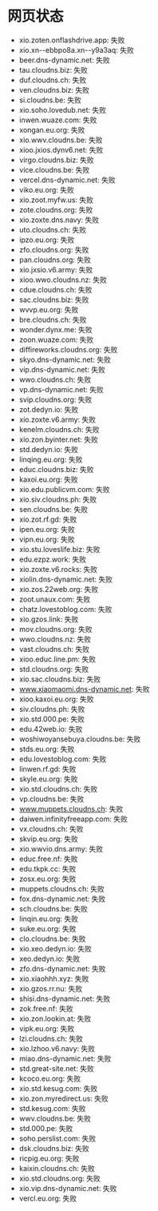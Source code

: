 # 网页状态
- xio.zoten.onflashdrive.app: 失败
- xio.xn--ebbpo8a.xn--y9a3aq: 失败
- beer.dns-dynamic.net: 失败
- tau.cloudns.biz: 失败
- duf.cloudns.ch: 失败
- ven.cloudns.biz: 失败
- si.cloudns.be: 失败
- xio.soho.lovedub.net: 失败
- inwen.wuaze.com: 失败
- xongan.eu.org: 失败
- xio.wwv.cloudns.be: 失败
- xioo.jxios.dynv6.net: 失败
- virgo.cloudns.biz: 失败
- vice.cloudns.be: 失败
- vercel.dns-dynamic.net: 失败
- viko.eu.org: 失败
- xio.zoot.myfw.us: 失败
- zote.cloudns.org: 失败
- xio.zoxte.dns.navy: 失败
- uto.cloudns.ch: 失败
- ipzo.eu.org: 失败
- zfo.cloudns.org: 失败
- pan.cloudns.org: 失败
- xio.jxsio.v6.army: 失败
- xioo.wwo.cloudns.nz: 失败
- cdue.cloudns.ch: 失败
- sac.cloudns.biz: 失败
- wvvp.eu.org: 失败
- bre.cloudns.ch: 失败
- wonder.dynx.me: 失败
- zoon.wuaze.com: 失败
- diffireworks.cloudns.org: 失败
- skyo.dns-dynamic.net: 失败
- vip.dns-dynamic.net: 失败
- wwo.cloudns.ch: 失败
- vp.dns-dynamic.net: 失败
- svip.cloudns.org: 失败
- zot.dedyn.io: 失败
- xio.zoxte.v6.army: 失败
- kenelm.cloudns.ch: 失败
- xio.zon.byinter.net: 失败
- std.dedyn.io: 失败
- linqing.eu.org: 失败
- educ.cloudns.biz: 失败
- kaxoi.eu.org: 失败
- xio.edu.publicvm.com: 失败
- xio.siv.cloudns.ph: 失败
- sen.cloudns.be: 失败
- xio.zot.rf.gd: 失败
- ipen.eu.org: 失败
- vipn.eu.org: 失败
- xio.stu.loveslife.biz: 失败
- edu.ezpz.work: 失败
- xio.zoxte.v6.rocks: 失败
- xiolin.dns-dynamic.net: 失败
- xio.zos.22web.org: 失败
- zoot.unaux.com: 失败
- chatz.lovestoblog.com: 失败
- xio.gzos.link: 失败
- mov.cloudns.org: 失败
- wwo.cloudns.nz: 失败
- vast.cloudns.ch: 失败
- xioo.educ.line.pm: 失败
- std.cloudns.org: 失败
- xio.sac.cloudns.biz: 失败
- www.xiaomaomi.dns-dynamic.net: 失败
- xioo.kaxoi.eu.org: 失败
- siv.cloudns.ph: 失败
- xio.std.000.pe: 失败
- edu.42web.io: 失败
- woshiwoyansebuya.cloudns.be: 失败
- stds.eu.org: 失败
- edu.lovestoblog.com: 失败
- linwen.rf.gd: 失败
- skyle.eu.org: 失败
- xio.std.cloudns.ch: 失败
- vp.cloudns.be: 失败
- www.muppets.cloudns.ch: 失败
- daiwen.infinityfreeapp.com: 失败
- vx.cloudns.ch: 失败
- skvip.eu.org: 失败
- xio.wwvio.dns.army: 失败
- educ.free.nf: 失败
- edu.tkpk.cc: 失败
- zosx.eu.org: 失败
- muppets.cloudns.ch: 失败
- fox.dns-dynamic.net: 失败
- sch.cloudns.be: 失败
- linqin.eu.org: 失败
- suke.eu.org: 失败
- clo.cloudns.be: 失败
- xio.xeo.dedyn.io: 失败
- xeo.dedyn.io: 失败
- zfo.dns-dynamic.net: 失败
- xio.xiaohhh.xyz: 失败
- xio.gzos.rr.nu: 失败
- shisi.dns-dynamic.net: 失败
- zok.free.nf: 失败
- xio.zon.lookin.at: 失败
- vipk.eu.org: 失败
- lzi.cloudns.ch: 失败
- xio.lzhoo.v6.navy: 失败
- miao.dns-dynamic.net: 失败
- std.great-site.net: 失败
- kcoco.eu.org: 失败
- xio.std.kesug.com: 失败
- xio.zon.myredirect.us: 失败
- std.kesug.com: 失败
- wwv.cloudns.be: 失败
- std.000.pe: 失败
- soho.perslist.com: 失败
- dsk.cloudns.biz: 失败
- ricpig.eu.org: 失败
- kaixin.cloudns.ch: 失败
- xio.std.cloudns.org: 失败
- xio.vip.dns-dynamic.net: 失败
- vercl.eu.org: 失败
